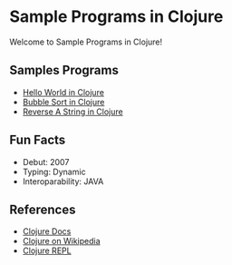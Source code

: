 # Sample Programs in Clojure

Welcome to Sample Programs in Clojure!

## Samples Programs

- [Hello World in Clojure](https://github.com/TheRenegadeCoder/sample-programs/issues/844)
- [Bubble Sort in Clojure](https://github.com/TheRenegadeCoder/sample-programs/issues/1151)
- [Reverse A String in Clojure](https://github.com/TheRenegadeCoder/sample-programs/issues/1288)

## Fun Facts

- Debut: 2007
- Typing: Dynamic
- Interoparability: JAVA

## References

- [Clojure Docs](https://clojure.org/)
- [Clojure on Wikipedia](https://en.wikipedia.org/wiki/Clojure_(programming_language))
- [Clojure REPL](https://repl.it/repls/NaiveCloudyWebpage)
